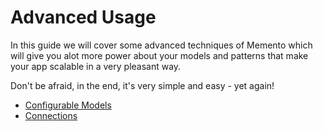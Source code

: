 # Advanced Usage

In this guide we will cover some advanced techniques of Memento which will give you alot more power about your models and patterns that make your app scalable in a very pleasant way.

Don't be afraid, in the end, it's very simple and easy - yet again!

* [Configurable Models](./advanced/options.html)
* [Connections](./advanced/connections.html)
